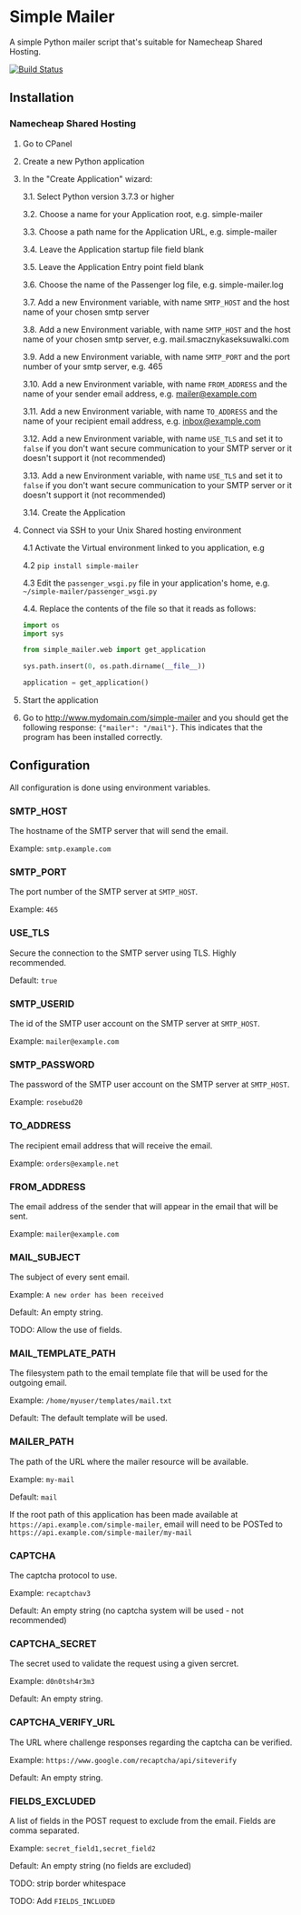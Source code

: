 # Simple Mailer
A simple Python mailer script that's suitable for Namecheap Shared Hosting.

[![Build Status](https://travis-ci.com/zedr/simple-mailer.svg?branch=master)](https://travis-ci.com/zedr/simple-mailer)

## Installation

### Namecheap Shared Hosting

1. Go to CPanel

2. Create a new Python application

3. In the "Create Application" wizard:

    3.1. Select Python version 3.7.3 or higher

    3.2. Choose a name for your Application root, e.g. simple-mailer

    3.3. Choose a path name for the Application URL, e.g. simple-mailer

    3.4. Leave the Application startup file field blank

    3.5. Leave the Application Entry point field blank

    3.6. Choose the name of the Passenger log file, e.g. simple-mailer.log

    3.7. Add a new Environment variable, with name `SMTP_HOST` and the host name
     of your chosen smtp server
    
    3.8. Add a new Environment variable, with name `SMTP_HOST` and the host name of your chosen smtp server, e.g. mail.smacznykaseksuwalki.com

    3.9. Add a new Environment variable, with name `SMTP_PORT` and the port number of your smtp server, e.g. 465

    3.10. Add a new Environment variable, with name `FROM_ADDRESS` and the name of your sender email address, e.g. mailer@example.com
    
    3.11. Add a new Environment variable, with name `TO_ADDRESS` and the name of your recipient email address, e.g. inbox@example.com

    3.12. Add a new Environment variable, with name `USE_TLS` and set it to `false` if you don't want secure communication to your SMTP server or it doesn't support it (not recommended) 

    3.13. Add a new Environment variable, with name `USE_TLS` and set it to `false` if you don't want secure communication to your SMTP server or it doesn't support it (not recommended) 

    3.14. Create the Application 

4. Connect via SSH to your Unix Shared hosting environment
    
    4.1 Activate the Virtual environment linked to you application, e.g
    
    4.2 `pip install simple-mailer`

    4.3 Edit the `passenger_wsgi.py` file in your application's home, e.g. `~/simple-mailer/passenger_wsgi.py`

    4.4. Replace the contents of the file so that it reads as follows:
    ```python
    import os
    import sys

    from simple_mailer.web import get_application

    sys.path.insert(0, os.path.dirname(__file__))

    application = get_application()
    ```
5. Start the application

6. Go to http://www.mydomain.com/simple-mailer and you should get the following response: `{"mailer": "/mail"}`. This indicates that the program has been installed correctly.

## Configuration

All configuration is done using environment variables.

### SMTP_HOST

The hostname of the SMTP server that will send the email.

Example: `smtp.example.com`

### SMTP_PORT

The port number of the SMTP server at `SMTP_HOST`.

Example: `465`

### USE_TLS

Secure the connection to the SMTP server using TLS. Highly recommended.

Default: `true`

### SMTP_USERID

The id of the SMTP user account on the SMTP server at `SMTP_HOST`.

Example: `mailer@example.com`

### SMTP_PASSWORD

The password of the SMTP user account on the SMTP server at `SMTP_HOST`.

Example: `rosebud20`

### TO_ADDRESS

The recipient email address that will receive the email.

Example: `orders@example.net`

### FROM_ADDRESS

The email address of the sender that will appear in the email that will 
be sent.

Example: `mailer@example.com`

### MAIL_SUBJECT

The subject of every sent email.

Example: `A new order has been received`

Default: An empty string.

TODO: Allow the use of fields.

### MAIL_TEMPLATE_PATH

The filesystem path to the email template file that will be used for the 
outgoing email.

Example: `/home/myuser/templates/mail.txt`

Default: The default template will be used.

### MAILER_PATH

The path of the URL where the mailer resource will be available.

Example: `my-mail`

Default: `mail`

If the root path of this application has been made available at 
`https://api.example.com/simple-mailer`, email will need to be POSTed to
`https://api.example.com/simple-mailer/my-mail`

### CAPTCHA

The captcha protocol to use.

Example: `recaptchav3`

Default: An empty string (no captcha system will be used - not recommended)

### CAPTCHA_SECRET

The secret used to validate the request using a given sercret.

Example: `d0n0tsh4r3m3`

Default: An empty string.

### CAPTCHA_VERIFY_URL

The URL where challenge responses regarding the captcha can be verified.

Example: `https://www.google.com/recaptcha/api/siteverify`

Default: An empty string.

### FIELDS_EXCLUDED

A list of fields in the POST request to exclude from the email. Fields are
comma separated.

Example: `secret_field1,secret_field2`

Default: An empty string (no fields are excluded)

TODO: strip border whitespace

TODO: Add `FIELDS_INCLUDED`
